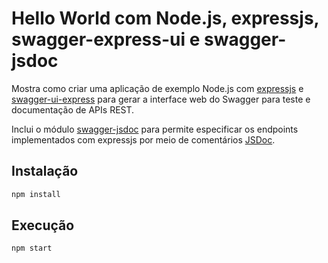 # Hello World com Node.js, expressjs, swagger-express-ui e swagger-jsdoc

Mostra como criar uma aplicação de exemplo Node.js com [expressjs](http://expressjs.com)
e [swagger-ui-express](https://github.com/scottie1984/swagger-ui-express)
para gerar a interface web do Swagger para teste e documentação 
de APIs REST.

Inclui o módulo [swagger-jsdoc](https://github.com/Surnet/swagger-jsdoc)
para permite especificar os endpoints implementados
com expressjs por meio de comentários [JSDoc](https://jsdoc.app/).

## Instalação

```bash
npm install
```

## Execução

```bash
npm start
```
    